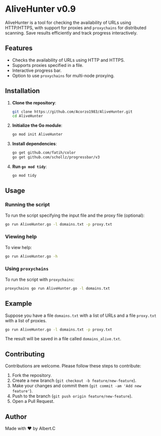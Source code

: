 
# AliveHunter v0.9

AliveHunter is a tool for checking the availability of URLs using HTTP/HTTPS, with support for proxies and `proxychains` for distributed scanning. Save results efficiently and track progress interactively.

## Features

- Checks the availability of URLs using HTTP and HTTPS.
- Supports proxies specified in a file.
- Interactive progress bar.
- Option to use `proxychains` for multi-node proxying.

## Installation

1. **Clone the repository**:

    ```bash
    git clone https://github.com/Acorzo1983/AliveHunter.git
    cd AliveHunter
    ```

2. **Initialize the Go module**:

    ```bash
    go mod init AliveHunter
    ```

3. **Install dependencies**:

    ```bash
    go get github.com/fatih/color
    go get github.com/schollz/progressbar/v3
    ```

4. **Run `go mod tidy`**:

    ```bash
    go mod tidy
    ```

## Usage

### Running the script

To run the script specifying the input file and the proxy file (optional):

```bash
go run AliveHunter.go -l domains.txt -p proxy.txt
```

### Viewing help

To view help:

```bash
go run AliveHunter.go -h
```

### Using `proxychains`

To run the script with `proxychains`:

```bash
proxychains go run AliveHunter.go -l domains.txt
```

## Example

Suppose you have a file `domains.txt` with a list of URLs and a file `proxy.txt` with a list of proxies.

```bash
go run AliveHunter.go -l domains.txt -p proxy.txt
```

The result will be saved in a file called `domains_alive.txt`.

## Contributing

Contributions are welcome. Please follow these steps to contribute:

1. Fork the repository.
2. Create a new branch (`git checkout -b feature/new-feature`).
3. Make your changes and commit them (`git commit -am 'Add new feature'`).
4. Push to the branch (`git push origin feature/new-feature`).
5. Open a Pull Request.

## Author

Made with ❤️ by Albert.C

